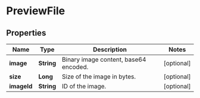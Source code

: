 
# PreviewFile

## Properties
Name | Type | Description | Notes
------------ | ------------- | ------------- | -------------
**image** | **String** | Binary image content, base64 encoded. |  [optional]
**size** | **Long** | Size of the image in bytes. |  [optional]
**imageId** | **String** | ID of the image. |  [optional]



